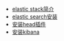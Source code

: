 

* [elastic stack简介](docs/introduce.md)
* [elastic search安装](docs/install_elastic_search.md)
* [安装head插件](docs/install_head.md)
* [安装kibana](docs/install_kibana.md)
